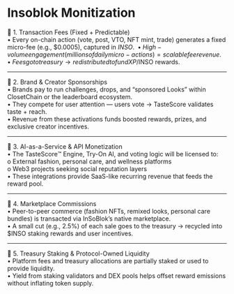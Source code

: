 # Insoblok Monitization

💸 1. Transaction Fees (Fixed + Predictable)\
•⁠ ⁠Every on-chain action (vote, post, VTO, NFT mint, trade) generates a fixed micro-fee (e.g., $0.0005), captured in $INSO.\
•⁠ ⁠High-volume engagement (millions of daily micro-actions) = scalable fee revenue.\
•⁠ ⁠Fees go to treasury → redistributed to fund XP/$INSO rewards.

***

🤝 2. Brand & Creator Sponsorships\
•⁠ ⁠Brands pay to run challenges, drops, and “sponsored Looks” within ClosetChain or the leaderboard ecosystem.\
•⁠ ⁠They compete for user attention — users vote → TasteScore validates taste + reach.\
•⁠ ⁠Revenue from these activations funds boosted rewards, prizes, and exclusive creator incentives.

***

🧠 3. AI-as-a-Service & API Monetization\
•⁠ ⁠The TasteScore™️ Engine, Try-On AI, and voting logic will be licensed to:\
o External fashion, personal care, and wellness platforms\
o Web3 projects seeking social reputation layers\
•⁠ ⁠These integrations provide SaaS-like recurring revenue that feeds the reward pool.

***

🛒 4. Marketplace Commissions\
•⁠ ⁠Peer-to-peer commerce (fashion NFTs, remixed looks, personal care bundles) is transacted via InSoBlok’s native marketplace.\
•⁠ ⁠A small cut (e.g., 2.5%) of each sale goes to the treasury → recycled into $INSO staking rewards and user incentives.

***

🔁 5. Treasury Staking & Protocol-Owned Liquidity\
•⁠ ⁠Platform fees and treasury allocations are partially staked or used to provide liquidity.\
•⁠ ⁠Yield from staking validators and DEX pools helps offset reward emissions without inflating token supply.
